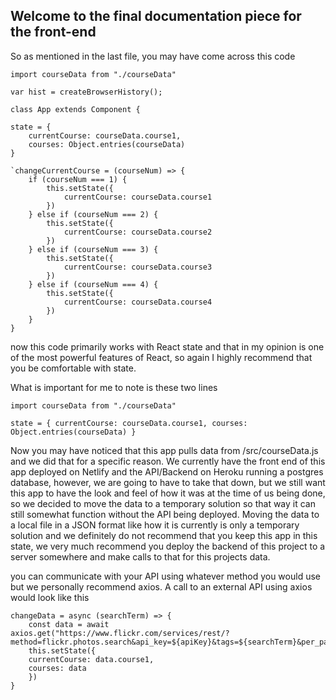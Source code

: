 ## Welcome to the final documentation piece for the front-end

So as mentioned in the last file, you may have come across this code

    import courseData from "./courseData"

    var hist = createBrowserHistory();

    class App extends Component {

    state = {
        currentCourse: courseData.course1,
        courses: Object.entries(courseData)
    }

    `changeCurrentCourse = (courseNum) => {
        if (courseNum === 1) {
            this.setState({
                currentCourse: courseData.course1
            })
        } else if (courseNum === 2) {
            this.setState({
                currentCourse: courseData.course2
            })
        } else if (courseNum === 3) {
            this.setState({
                currentCourse: courseData.course3
            })
        } else if (courseNum === 4) {
            this.setState({
                currentCourse: courseData.course4
            })
        }
    }


now this code primarily works with React state and that in my opinion is one of the most powerful features of React, so again I highly recommend that you be comfortable with state. 

What is important for me to note is these two lines

`import courseData from "./courseData"`

`state = {
        currentCourse: courseData.course1,
        courses: Object.entries(courseData)
    }`

Now you may have noticed that this app pulls data from /src/courseData.js and we did that for a specific reason. We currently have the front end of this app deployed on Netlify and the API/Backend on Heroku running a postgres database, however, we are going to have to take that down, but we still want this app to have the look and feel of how it was at the time of us being done, so we decided to move the data to a temporary solution so that way it can still somewhat function without the API being deployed. Moving the data to a local file in a JSON format like how it is currently is only a temporary solution and we definitely do not recommend that you keep this app in this state, we very much recommend you deploy the backend of this project to a server somewhere and make calls to that for this projects data.

you can communicate with your API using whatever method you would use but we personally recommend axios. A call to an external API using axios would look like this 

    changeData = async (searchTerm) => {
        const data = await axios.get("https://www.flickr.com/services/rest/?method=flickr.photos.search&api_key=${apiKey}&tags=${searchTerm}&per_page=24&format=json&nojsoncallback=1");
        this.setState({
        currentCourse: data.course1,
        courses: data
        })
    }